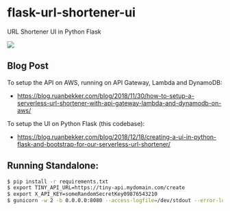 # flask-url-shortener-ui
URL Shortener UI in Python Flask

![](https://user-images.githubusercontent.com/567298/50162763-c5c16e80-02e7-11e9-8744-a4c3c3c51f8e.png)

## Blog Post

To setup the API on AWS, running on API Gateway, Lambda and DynamoDB:
- https://blog.ruanbekker.com/blog/2018/11/30/how-to-setup-a-serverless-url-shortener-with-api-gateway-lambda-and-dynamodb-on-aws/

To setup the UI on Python Flask (this codebase): 

- https://blog.ruanbekker.com/blog/2018/12/18/creating-a-ui-in-python-flask-and-bootstrap-for-our-serverless-url-shortener/

## Running Standalone:

```bash
$ pip install -r requirements.txt
$ export TINY_API_URL=https://tiny-api.mydomain.com/create
$ export X_API_KEY=someRandomSecretKey09876543210
$ gunicorn -w 2 -b 0.0.0.0:8080 --access-logfile=/dev/stdout --error-log=/dev/stderr app:app
```
